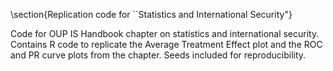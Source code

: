 \section{Replication code for ``Statistics and International Security"}

Code for OUP IS Handbook chapter on statistics and international security.
Contains R code to replicate the Average Treatment Effect plot and the ROC and PR curve plots from the chapter.  Seeds included for reproducibility.
